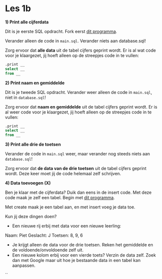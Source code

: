 # Les 1b

**1) Print alle cijferdata**

Dit is je eerste SQL opdracht. Fork eerst [dit programma](https://replit.com/@mevrHermans/Pidk-K3-M2-L1b-1).

Verander alleen de code in `main.sql`. Verander niets aan database.sql!

Zorg ervoor dat **alle data** uit de tabel cijfers geprint wordt. Er is al wat code voor je klaargezet, jij hoeft alleen op de streepjes code in te vullen:

```sql
.print __
select __
from __
```

**2) Print naam en gemiddelde**

Dit is je tweede SQL opdracht. Verander weer alleen de code in `main.sql`, niet in `database.sql`!

Zorg ervoor dat **naam en gemiddelde** uit de tabel cijfers geprint wordt. Er is al weer code voor je klaargezet, jij hoeft alleen op de streepjes code in te vullen:

```sql
.print __
select __
from __
```

**3) Print alle drie de toetsen**

Verander de code in `main.sql` weer, maar verander nog steeds niets aan `database.sql`!

Zorg ervoor dat **de data van de drie toetsen** uit de tabel cijfers geprint wordt. Deze keer moet jij de code helemaal zelf schrijven.

**4) Data toevoegen (X)**

Ben je klaar met de cijferdata? Duik dan eens in de insert code. Met deze code maak je zelf een tabel. Begin met [dit programma](https://replit.com/@mevrHermans/Pidk-K3-M2-L4b).

Met create maak je een tabel aan, en met insert voeg je data toe.

Kun jij deze dingen doen?

* Een nieuwe rij erbij met data voor een nieuwe leerling:

Naam: Piet Geslacht: J Toetsen: 8, 9, 6

* Je krijgt alleen de data voor de drie toetsen. Reken het gemiddelde en de voldoende/onvoldoende zelf uit.
* Een nieuwe kolom erbij voor een vierde toets? Verzin de data zelf. Zoek dan met Google maar uit hoe je bestaande data in een tabel kan aanpassen.

\`\`
